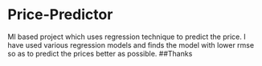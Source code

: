 # Price-Predictor
Ml based project which uses regression technique to predict the price.
I have used various regression models and finds the model with lower rmse so as to predict the prices better as possible.
##Thanks
